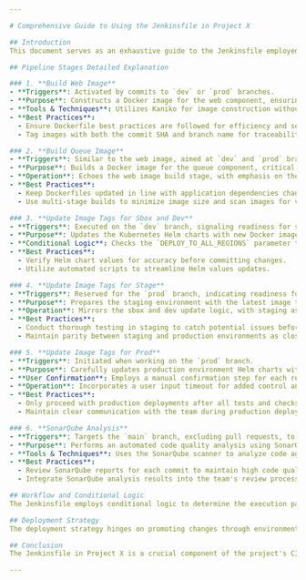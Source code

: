 ```yaml
---

# Comprehensive Guide to Using the Jenkinsfile in Project X

## Introduction
This document serves as an exhaustive guide to the Jenkinsfile employed in Project X's Continuous Integration/Continuous Deployment (CI/CD) pipeline. The Jenkinsfile orchestrates a series of stages tailored to automate the build, test, and deployment processes, ensuring a seamless workflow from development to production.

## Pipeline Stages Detailed Explanation

### 1. **Build Web Image**
- **Triggers**: Activated by commits to `dev` or `prod` branches.
- **Purpose**: Constructs a Docker image for the web component, ensuring the latest changes are encapsulated.
- **Tools & Techniques**: Utilizes Kaniko for image construction without needing a Docker daemon, directly from Git sources.
- **Best Practices**:
  - Ensure Dockerfile best practices are followed for efficiency and security.
  - Tag images with both the commit SHA and branch name for traceability.

### 2. **Build Queue Image**
- **Triggers**: Similar to the web image, aimed at `dev` and `prod` branches.
- **Purpose**: Builds a Docker image for the queue component, critical for background tasks handling.
- **Operation**: Echoes the web image build stage, with emphasis on the queue component.
- **Best Practices**:
  - Keep Dockerfiles updated in line with application dependencies changes.
  - Use multi-stage builds to minimize image size and scan images for vulnerabilities pre-deployment.

### 3. **Update Image Tags for Sbox and Dev**
- **Triggers**: Executed on the `dev` branch, signaling readiness for sandbox and development testing.
- **Purpose**: Updates the Kubernetes Helm charts with new Docker image tags, ensuring the latest builds are deployed.
- **Conditional Logic**: Checks the `DEPLOY_TO_ALL_REGIONS` parameter to decide between single-region updates or broad deployments.
- **Best Practices**:
  - Verify Helm chart values for accuracy before committing changes.
  - Utilize automated scripts to streamline Helm values updates.

### 4. **Update Image Tags for Stage**
- **Triggers**: Reserved for the `prod` branch, indicating readiness for staging deployment.
- **Purpose**: Prepares the staging environment with the latest image tags, a crucial step before production.
- **Operation**: Mirrors the sbox and dev update logic, with staging as the target environment.
- **Best Practices**:
  - Conduct thorough testing in staging to catch potential issues before they reach production.
  - Maintain parity between staging and production environments as closely as possible.

### 5. **Update Image Tags for Prod**
- **Triggers**: Initiated when working on the `prod` branch.
- **Purpose**: Carefully updates production environment Helm charts with new image tags, marking the final step in the deployment cycle.
- **User Confirmation**: Employs a manual confirmation step for each region to ensure deliberate actions in production updates.
- **Operation**: Incorporates a user input timeout for added control and oversight.
- **Best Practices**:
  - Only proceed with production deployments after all tests and checks have passed in previous environments.
  - Maintain clear communication with the team during production deployments for immediate response if needed.

### 6. **SonarQube Analysis**
- **Triggers**: Targets the `main` branch, excluding pull requests, to enforce code quality standards.
- **Purpose**: Performs an automated code quality analysis using SonarQube, identifying potential issues or improvements.
- **Tools & Techniques**: Uses the SonarQube scanner to analyze code against predefined quality gates and standards.
- **Best Practices**:
  - Review SonarQube reports for each commit to maintain high code quality.
  - Integrate SonarQube analysis results into the team's review process.

## Workflow and Conditional Logic
The Jenkinsfile employs conditional logic to determine the execution path based on the branch name. This flexibility allows for tailored operations depending on the development stage, ensuring that resources are utilized efficiently and that operations like image promotion to production require explicit confirmation, enhancing pipeline safety and control.

## Deployment Strategy
The deployment strategy hinges on promoting changes through environments sequentially, ensuring that each update is thoroughly tested before moving to the next stage. This approach minimizes the risk of introducing regressions or downtime in production.

## Conclusion
The Jenkinsfile in Project X is a crucial component of the project's CI/CD pipeline, designed to automate and streamline the process of integrating changes and deploying them across various environments. By adhering to the practices outlined in this guide, the team can ensure a consistent, efficient, and secure development lifecycle.

---
```

